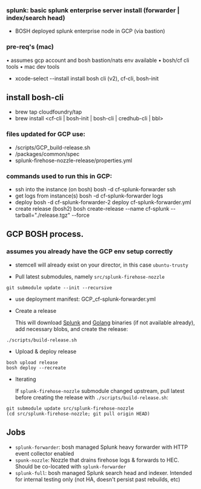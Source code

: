 ### splunk: basic splunk enterprise server install (forwarder | index/search head)

* BOSH deployed splunk enterprise node in GCP (via bastion)

### pre-req's (mac)
• assumes gcp account and bosh bastion/nats env available
• bosh/cf cli tools
• mac dev tools
* xcode-select --install
install bosh cli (v2), cf-cli, bosh-init

## install bosh-cli
* brew tap cloudfoundry/tap
* brew install <cf-cli | bosh-init | bosh-cli | credhub-cli | bbl> 

### files updated for GCP use:
* /scripts/GCP_build-release.sh
* /packages/common/spec
* splunk-firehose-nozzle-release/properties.yml

### commands used to run this in GCP:
* ssh into the instance (on bosh)
bosh -d cf-splunk-forwarder ssh <INSTANCE ID>
* get logs from instance(s)
bosh -d cf-splunk-forwarder logs
* deploy 
bosh -d cf-splunk-forwarder-2 deploy cf-splunk-forwarder.yml
* create release (bosh2)
bosh create-release --name cf-splunk --tarball="./release.tgz" --force

## GCP BOSH process.

### assumes you already have the GCP env setup correctly

* stemcell will already exist on your director, in this case `ubuntu-trusty`

* Pull latest submodules, namely `src/splunk-firehose-nozzle`
```
git submodule update --init --recursive
```

* use deployment manifest: GCP_cf-splunk-forwarder.yml

* Create a release

    This will download [Splunk](https://www.splunk.com/download.html) and [Golang](https://golang.org/dl/) binaries (if not available already), add necessary blobs, and create the release:
```
./scripts/build-release.sh
```

* Upload & deploy release
```
bosh upload release
bosh deploy --recreate
```

* Iterating

    If `splunk-firehose-nozzle` submodule changed upstream, pull latest before creating the release with `./scripts/build-release.sh`:
```
git submodule update src/splunk-firehose-nozzle
(cd src/splunk-firehose-nozzle; git pull origin HEAD)
```

## Jobs

* `splunk-forwarder`: bosh managed Splunk heavy forwarder with HTTP event collector enabled
* `spunk-nozzle`: Nozzle that drains firehose logs & forwards to HEC. Should be co-located with `splunk-forwarder` 
* `splunk-full`: bosh managed Splunk search head and indexer. Intended for internal testing only (not 
HA, doesn't persist past rebuilds, etc)
